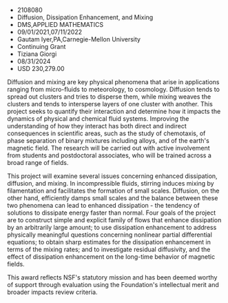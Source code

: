 
* 2108080
* Diffusion, Dissipation Enhancement, and Mixing
* DMS,APPLIED MATHEMATICS
* 09/01/2021,07/11/2022
* Gautam Iyer,PA,Carnegie-Mellon University
* Continuing Grant
* Tiziana Giorgi
* 08/31/2024
* USD 230,279.00

Diffusion and mixing are key physical phenomena that arise in applications
ranging from micro-fluids to meteorology, to cosmology. Diffusion tends to
spread out clusters and tries to disperse them, while mixing weaves the clusters
and tends to intersperse layers of one cluster with another. This project seeks
to quantify their interaction and determine how it impacts the dynamics of
physical and chemical fluid systems. Improving the understanding of how they
interact has both direct and indirect consequences in scientific areas, such as
the study of chemotaxis, of phase separation of binary mixtures including
alloys, and of the earth's magnetic field. The research will be carried out with
active involvement from students and postdoctoral associates, who will be
trained across a broad range of fields.

This project will examine several issues concerning enhanced dissipation,
diffusion, and mixing. In incompressible fluids, stirring induces mixing by
filamentation and facilitates the formation of small scales. Diffusion, on the
other hand, efficiently damps small scales and the balance between these two
phenomena can lead to enhanced dissipation - the tendency of solutions to
dissipate energy faster than normal. Four goals of the project are to construct
simple and explicit family of flows that enhance dissipation by an arbitrarily
large amount; to use dissipation enhancement to address physically meaningful
questions concerning nonlinear partial differential equations; to obtain sharp
estimates for the dissipation enhancement in terms of the mixing rates; and to
investigate residual diffusivity, and the effect of dissipation enhancement on
the long-time behavior of magnetic fields.

This award reflects NSF's statutory mission and has been deemed worthy of
support through evaluation using the Foundation's intellectual merit and broader
impacts review criteria.
